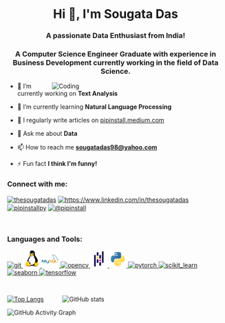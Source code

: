 
<h1 align="center">Hi 👋, I'm Sougata Das</h1>
<h3 align="center">A passionate Data Enthusiast from India!</h3>

<h3 align="center">A Computer Science Engineer Graduate with experience in Business Development currently working in the field of Data Science.</h3>


<img align="right" alt="Coding" width="400" src="https://media.giphy.com/media/iIqmM5tTjmpOB9mpbn/giphy.gif">

- 🔭 I’m currently working on **Text Analysis**

- 🌱 I’m currently learning **Natural Language Processing**

- 📝 I regularly write articles on [pipinstall.medium.com](pipinstall.medium.com)

- 💬 Ask me about **Data**

- 📫 How to reach me **sougatadas98@yahoo.com**

- ⚡ Fun fact **I think I'm funny!**

<h3 align="left">Connect with me:</h3>
<p align="left">
<a href="https://twitter.com/thesougatadas" target="blank"><img align="center" src="https://raw.githubusercontent.com/rahuldkjain/github-profile-readme-generator/master/src/images/icons/Social/twitter.svg" alt="thesougatadas" height="30" width="40" /></a>
<a href="https://linkedin.com/in/https://www.linkedin.com/in/thesougatadas" target="blank"><img align="center" src="https://raw.githubusercontent.com/rahuldkjain/github-profile-readme-generator/master/src/images/icons/Social/linked-in-alt.svg" alt="https://www.linkedin.com/in/thesougatadas" height="30" width="40" /></a>
<a href="https://instagram.com/pipinstallpy" target="blank"><img align="center" src="https://raw.githubusercontent.com/rahuldkjain/github-profile-readme-generator/master/src/images/icons/Social/instagram.svg" alt="pipinstallpy" height="30" width="40" /></a>
<a href="https://medium.com/@pipinstall" target="blank"><img align="center" src="https://raw.githubusercontent.com/rahuldkjain/github-profile-readme-generator/master/src/images/icons/Social/medium.svg" alt="@pipinstall" height="30" width="40" /></a>
</p>
<br>
<h3 align="left">Languages and Tools:</h3>
<p align="left"> <a href="https://git-scm.com/" target="_blank" rel="noreferrer"> <img src="https://www.vectorlogo.zone/logos/git-scm/git-scm-icon.svg" alt="git" width="40" height="40"/> </a> <a href="https://www.linux.org/" target="_blank" rel="noreferrer"> <img src="https://raw.githubusercontent.com/devicons/devicon/master/icons/linux/linux-original.svg" alt="linux" width="40" height="40"/> </a> <a href="https://www.mysql.com/" target="_blank" rel="noreferrer"> <img src="https://raw.githubusercontent.com/devicons/devicon/master/icons/mysql/mysql-original-wordmark.svg" alt="mysql" width="40" height="40"/> </a> <a href="https://opencv.org/" target="_blank" rel="noreferrer"> <img src="https://www.vectorlogo.zone/logos/opencv/opencv-icon.svg" alt="opencv" width="40" height="40"/> </a> <a href="https://pandas.pydata.org/" target="_blank" rel="noreferrer"> <img src="https://raw.githubusercontent.com/devicons/devicon/2ae2a900d2f041da66e950e4d48052658d850630/icons/pandas/pandas-original.svg" alt="pandas" width="40" height="40"/> </a> <a href="https://www.python.org" target="_blank" rel="noreferrer"> <img src="https://raw.githubusercontent.com/devicons/devicon/master/icons/python/python-original.svg" alt="python" width="40" height="40"/> </a> <a href="https://pytorch.org/" target="_blank" rel="noreferrer"> <img src="https://www.vectorlogo.zone/logos/pytorch/pytorch-icon.svg" alt="pytorch" width="40" height="40"/> </a> <a href="https://scikit-learn.org/" target="_blank" rel="noreferrer"> <img src="https://upload.wikimedia.org/wikipedia/commons/0/05/Scikit_learn_logo_small.svg" alt="scikit_learn" width="40" height="40"/> </a> <a href="https://seaborn.pydata.org/" target="_blank" rel="noreferrer"> <img src="https://seaborn.pydata.org/_images/logo-mark-lightbg.svg" alt="seaborn" width="40" height="40"/> </a> <a href="https://www.tensorflow.org" target="_blank" rel="noreferrer"> <img src="https://www.vectorlogo.zone/logos/tensorflow/tensorflow-icon.svg" alt="tensorflow" width="40" height="40"/> </a> </p>
<br>

[![Top Langs](https://github-readme-stats.vercel.app/api/top-langs/?username=isougatadas)](https://github.com/anuraghazra/github-readme-stats) &nbsp;&nbsp;&nbsp;&nbsp;&nbsp;&nbsp;&nbsp;&nbsp;&nbsp; ![GitHub stats](https://github-readme-stats.vercel.app/api?username=isougatadas&show_icons=true)  

![GitHub Activity Graph](https://activity-graph.herokuapp.com/graph?username=isougatadas)  

